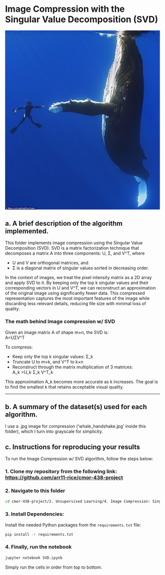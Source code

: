 # Image Compression with the Singular Value Decomposition (SVD) 

![Nature](whale_handshake.jpg)

## a. A brief description of the algorithm implemented.

This folder implements image compression using the Singular Value Decomposition (SVD). SVD is a matrix factorization technique that decomposes a matrix A into three components: U, Σ, and V^T, where
- U and V are orthogonal matrices, and
- Σ is a diagonal matrix of singular values sorted in decreasing order.

In the context of images, we treat the pixel intensity matrix as a 2D array and apply SVD to it. By keeping only the top 
k singular values and their corresponding vectors in U and V^T, we can reconstruct an approximation of the original image using significantly fewer data. This compressed representation captures the most important features of the image while discarding less relevant details, reducing file size with minimal loss of quality.

### The math behind Image compression w/ SVD

Given an image matrix A of shape m×n, the SVD is:  
A=UΣV^T
 
To compress:
- Keep only the top k singular values: Σ_k
- Truncate U to m×k, and V^T to k×n
- Reconstruct through the matrix multiplication of 3 matrices:   
A_k =U_k Σ_k V^T_k
​
 
This approximation A_k becomes more accurate as k increases. The goal is to find the smallest k that retains acceptable visual quality.

---

## b. A summary of the dataset(s) used for each algorithm.

I use a .jpg image for compression ('whale_handshake.jpg' inside this folder), which I turn into grayscale for simplicity.



## c. Instructions for reproducing your results

To run the Image Compression w/ SVD algorithm, follow the steps below:

### 1. Clone my repository from the following link: https://github.com/arr11-rice/cmor-438-project

### 2. Navigate to this folder
```bash
cd cmor-438-project/2. Unsupervised Learning/4. Image Compression: Singular Value Decomposition
```
### 3. Install Dependencies: 

Install the needed Python packages from the `requirements.txt` file:
```bash
pip install -r requirements.txt
```
### 4. Finally, run the notebook
```bash
jupyter notebook SVD.ipynb
```
Simply run the cells in order from top to bottom.